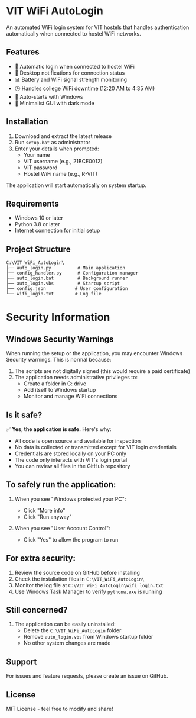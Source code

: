 # VIT WiFi AutoLogin

An automated WiFi login system for VIT hostels that handles authentication automatically when connected to hostel WiFi networks.

## Features

- 🚀 Automatic login when connected to hostel WiFi
- 🔔 Desktop notifications for connection status
- 📊 Battery and WiFi signal strength monitoring
- 🕒 Handles college WiFi downtime (12:20 AM to 4:35 AM)
- 🔄 Auto-starts with Windows
- 📱 Minimalist GUI with dark mode

## Installation

1. Download and extract the latest release
2. Run `setup.bat` as administrator
3. Enter your details when prompted:
   - Your name
   - VIT username (e.g., 21BCE0012)
   - VIT password
   - Hostel WiFi name (e.g., R-VIT)

The application will start automatically on system startup.

## Requirements

- Windows 10 or later
- Python 3.8 or later
- Internet connection for initial setup

## Project Structure

```
C:\VIT_WiFi_AutoLogin\
├── auto_login.py          # Main application
├── config_handler.py      # Configuration manager
├── auto_login.bat         # Background runner
├── auto_login.vbs         # Startup script
├── config.json           # User configuration
└── wifi_login.txt        # Log file
```

# Security Information

## Windows Security Warnings

When running the setup or the application, you may encounter Windows Security warnings. This is normal because:

1. The scripts are not digitally signed (this would require a paid certificate)
2. The application needs administrative privileges to:
   - Create a folder in C: drive
   - Add itself to Windows startup
   - Monitor and manage WiFi connections

## Is it safe?

✅ **Yes, the application is safe.** Here's why:

- All code is open source and available for inspection
- No data is collected or transmitted except for VIT login credentials
- Credentials are stored locally on your PC only
- The code only interacts with VIT's login portal
- You can review all files in the GitHub repository

## To safely run the application:

1. When you see "Windows protected your PC":

   - Click "More info"
   - Click "Run anyway"

2. When you see "User Account Control":
   - Click "Yes" to allow the program to run

## For extra security:

1. Review the source code on GitHub before installing
2. Check the installation files in `C:\VIT_WiFi_AutoLogin\`
3. Monitor the log file at `C:\VIT_WiFi_AutoLogin\wifi_login.txt`
4. Use Windows Task Manager to verify `pythonw.exe` is running

## Still concerned?

1. The application can be easily uninstalled:
   - Delete the `C:\VIT_WiFi_AutoLogin` folder
   - Remove `auto_login.vbs` from Windows startup folder
   - No other system changes are made

## Support

For issues and feature requests, please create an issue on GitHub.

## License

MIT License - feel free to modify and share!
